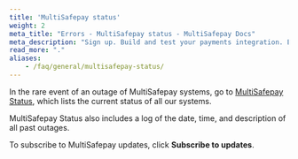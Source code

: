 ```yaml
---
title: 'MultiSafepay status'
weight: 2
meta_title: "Errors - MultiSafepay status - MultiSafepay Docs"
meta_description: "Sign up. Build and test your payments integration. Explore our products and services. Use our API reference, SDKs, and wrappers. Get support."
read_more: "."
aliases:
    - /faq/general/multisafepay-status/
---
```


In the rare event of an outage of MultiSafepay systems, go to [MultiSafepay Status](https://status.multisafepay.com), which lists the current status of all our systems.

MultiSafepay Status also includes a log of the date, time, and description of all past outages.

To subscribe to MultiSafepay updates, click **Subscribe to updates**.